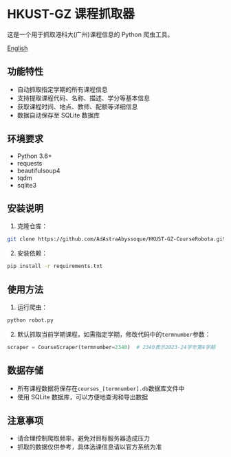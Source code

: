 # HKUST-GZ 课程抓取器

这是一个用于抓取港科大(广州)课程信息的 Python 爬虫工具。

[English](README.md)

## 功能特性

- 自动抓取指定学期的所有课程信息
- 支持提取课程代码、名称、描述、学分等基本信息
- 获取课程时间、地点、教师、配额等详细信息
- 数据自动保存至 SQLite 数据库

## 环境要求

- Python 3.6+
- requests
- beautifulsoup4
- tqdm
- sqlite3

## 安装说明

1. 克隆仓库：

```bash
git clone https://github.com/AdAstraAbyssoque/HKUST-GZ-CourseRobota.git
```

2. 安装依赖：

```bash
pip install -r requirements.txt
```

## 使用方法

1. 运行爬虫：

```bash
python robot.py
```

2. 默认抓取当前学期课程，如需指定学期，修改代码中的`termnumber`参数：

```python
scraper = CourseScraper(termnumber=2340)  # 2340表示2023-24学年第4学期
```

## 数据存储

- 所有课程数据将保存在`courses_[termnumber].db`数据库文件中
- 使用 SQLite 数据库，可以方便地查询和导出数据

## 注意事项

- 请合理控制爬取频率，避免对目标服务器造成压力
- 抓取的数据仅供参考，具体选课信息请以官方系统为准

